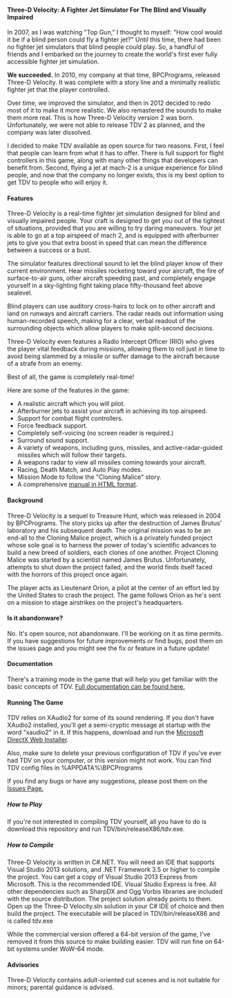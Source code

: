 #### Three-D Velocity: A Fighter Jet Simulator For The Blind and Visually Impaired

In 2007, as I was watching "Top Gun," I thought to myself: "How cool would it be if a blind person could fly a fighter jet?" Until this time, there had been no fighter jet simulators that blind people could play. So, a handful of friends and I embarked on the journey to create the world's first ever fully accessible fighter jet simulation.

**We succeeded.** In 2010, my company at that time, BPCPrograms, released Three-D Velocity. It was complete with a story line and a minimally realistic fighter jet that the player controlled.

Over time, we improved the simulator, and then in 2012 decided to redo most of it to make it more realistic. We also remastered the sounds to make them more real. This is how Three-D Velocity version 2 was born. Unfortunately, we were not able to release TDV 2 as planned, and the company was later dissolved.

I decided to make TDV available as open source for two reasons. First, I feel that people can learn from what it has to offer. There is full support for flight controllers in this game, along with many other things that developers can benefit from. Second, flying a jet at mach-2 is a unique experience for blind people, and now that the company no longer exists, this is my best option to get TDV to people who will enjoy it.

#### Features

Three-D Velocity is a real-time fighter jet simulation designed for blind and visually impaired people. Your craft is designed to get you out of the tightest of situations, provided that you are  willing to try daring maneuvers. Your jet is able to go at a top airspeed of mach 2, and is equipped with afterburner jets to give you that extra boost in speed that can mean the difference between a success or a bust.

The simulator features directional sound to let the blind player know of their current environment. Hear missiles rocketing toward your aircraft, the fire of surface-to-air guns, other aircraft speeding past, and completely engage yourself in a sky-lighting fight taking place fifty-thousand feet above sealevel.

Blind players can use auditory cross-hairs to lock on to other aircraft and land on runways and aircraft carriers. The radar reads out information using human-recorded speech, making for a clear, verbal readout of the surrounding objects which allow players to make split-second decisions.

Three-D Velocity even features a Radio Intercept Officer (RIO) who gives the player vital feedback during missions, allowing them to roll just in time to avoid being slammed by a missile or suffer damage to the aircraft because of a strafe from an enemy.

Best of all, the game is completely real-time!

Here are some of the features in the game:
- A realistic aircraft which you will pilot.
- Afterburner jets to assist your aircraft in achieving its top airspeed.
- Support for combat flight controllers.
- Force feedback support.
- Completely self-voicing (no screen reader is required.)
- Surround sound support.
- A variety of weapons, including guns, missiles, and active-radar-guided missiles which will follow their targets.
- A weapons radar to view all missiles coming towards your aircraft.
- Racing, Death Match, and Auto Play modes.
- Mission Mode to follow the "Cloning Malice" story.
- A comprehensive [manual in HTML format](http://htmlpreview.github.io/?https://github.com/munawarb/Three-D-Velocity/blob/master/TDV/bin/docs/documentation.htm).

#### Background

Three-D Velocity is a sequel to Treasure Hunt, which was released in 2004 by BPCPrograms. The story picks up after the destruction of James Brutus' laboratory and his subsequent death. The original mission was to be an end-all to the Cloning Malice project, which is a privately funded project whose sole goal is to harness the power of today's scientific advances to build a new breed of soldiers, each clones of one another. Project Cloning Malice was started by a scientist named James Brutus. Unfortunately, attempts to shut down the project failed, and the world finds itself faced with the horrors of this project once again.

The player acts as Lieutenant Orion, a pilot at the center of an effort led by the United States to crash the project. The game follows Orion as he's sent on a mission to stage airstrikes on the project's headquarters.

#### Is it abandonware?

No. It's open source, not abandonware. I'll be working on it as time permits. If you have suggestions for future improvements or find bugs, post them on the issues page and you might see the fix or feature in a future update!

#### Documentation

There's a training mode in the game that will help you get familiar with the basic concepts of TDV. [Full documentation can be found here.](http://htmlpreview.github.io/?https://github.com/munawarb/Three-D-Velocity/blob/master/TDV/bin/docs/documentation.htm)

#### Running The Game

TDV relies on XAudio2 for some of its sound rendering. If you don't have XAudio2 installed, you'll get a semi-cryptic message at startup with the word "xaudio2" in it. If this happens, download and run the [Microsoft DirectX Web Installer](https://www.microsoft.com/en-us/download/details.aspx?id=35).

Also, make sure to delete your previous configuration of TDV if you've ever had TDV on your computer, or this version might not work. You can find TDV config files in %APPDATA%\BPCPrograms

If you find any bugs or have any suggestions, please post them on the [Issues Page.](https://github.com/munawarb/Three-D-Velocity/issues)

##### How to Play

If you're not interested in compiling TDV yourself, all you have to do is download this repository and run TDV/bin/releaseX86/tdv.exe.

##### How to Compile

Three-D Velocity is written in C#.NET. You will need an IDE that supports Visual Studio 2013 solutions, and .NET Framework 3.5 or higher to compile the project. You can get a copy of Visual Studio 2013 Express from Microsoft. This is the recommended IDE. Visual Studio Express is free. All other dependencies such as SharpDX and Ogg Vorbis libraries are included with the source distribution. The project solution already points to them. Open up the Three-D Velocity.sln solution in your C# IDE of choice and then build the project. The executable will be placed in TDV/bin/releaseX86 and is called tdv.exe

While the commercial version offered a 64-bit version of the game, I've removed it from this source to make building easier. TDV will run fine on 64-bit systems under WoW-64 mode.

#### Advisories

Three-D Velocity contains adult-oriented cut scenes and is not suitable for minors; parental guidance is advised.